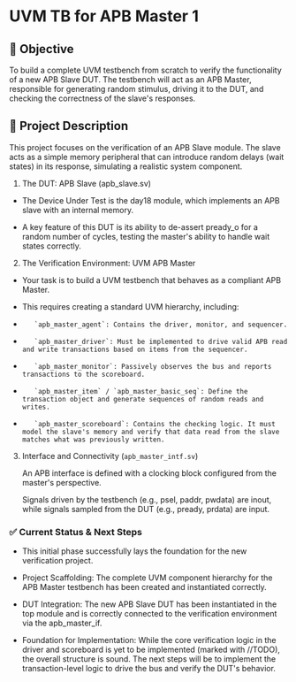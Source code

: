 # UVM TB for APB Master 1

## 🎯 Objective

To build a complete UVM testbench from scratch to verify the functionality of a new APB Slave DUT. The testbench will act as an APB Master, responsible for generating random stimulus, driving it to the DUT, and checking the correctness of the slave's responses.

## 📝 Project Description

This project focuses on the verification of an APB Slave module. The slave acts as a simple memory peripheral that can introduce random delays (wait states) in its response, simulating a realistic system component.
1. The DUT: APB Slave (apb_slave.sv)

-    The Device Under Test is the day18 module, which implements an APB slave with an internal memory.

-    A key feature of this DUT is its ability to de-assert pready_o for a random number of cycles, testing the master's ability to handle wait states correctly.

2. The Verification Environment: UVM APB Master

-    Your task is to build a UVM testbench that behaves as a compliant APB Master.

-    This requires creating a standard UVM hierarchy, including:

-        `apb_master_agent`: Contains the driver, monitor, and sequencer.

-        `apb_master_driver`: Must be implemented to drive valid APB read and write transactions based on items from the sequencer.

-        `apb_master_monitor`: Passively observes the bus and reports transactions to the scoreboard.

-        `apb_master_item` / `apb_master_basic_seq`: Define the transaction object and generate sequences of random reads and writes.

-        `apb_master_scoreboard`: Contains the checking logic. It must model the slave's memory and verify that data read from the slave matches what was previously written.

3. Interface and Connectivity (`apb_master_intf.sv`)

    An APB interface is defined with a clocking block configured from the master's perspective.

    Signals driven by the testbench (e.g., psel, paddr, pwdata) are inout, while signals sampled from the DUT (e.g., pready, prdata) are input.

### ✅ Current Status & Next Steps

-   This initial phase successfully lays the foundation for the new verification project.

-   Project Scaffolding: The complete UVM component hierarchy for the APB Master testbench has been created and instantiated correctly.

-   DUT Integration: The new APB Slave DUT has been instantiated in the top module and is correctly connected to the verification environment via the apb_master_if.

-   Foundation for Implementation: While the core verification logic in the driver and scoreboard is yet to be implemented (marked with //TODO), the overall structure is sound. The next steps will be to implement the transaction-level logic to drive the bus and verify the DUT's behavior.